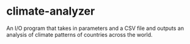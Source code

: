 # climate-analyzer
An I/O program that takes in parameters and a CSV file and outputs an analysis of climate patterns of countries across the world.
